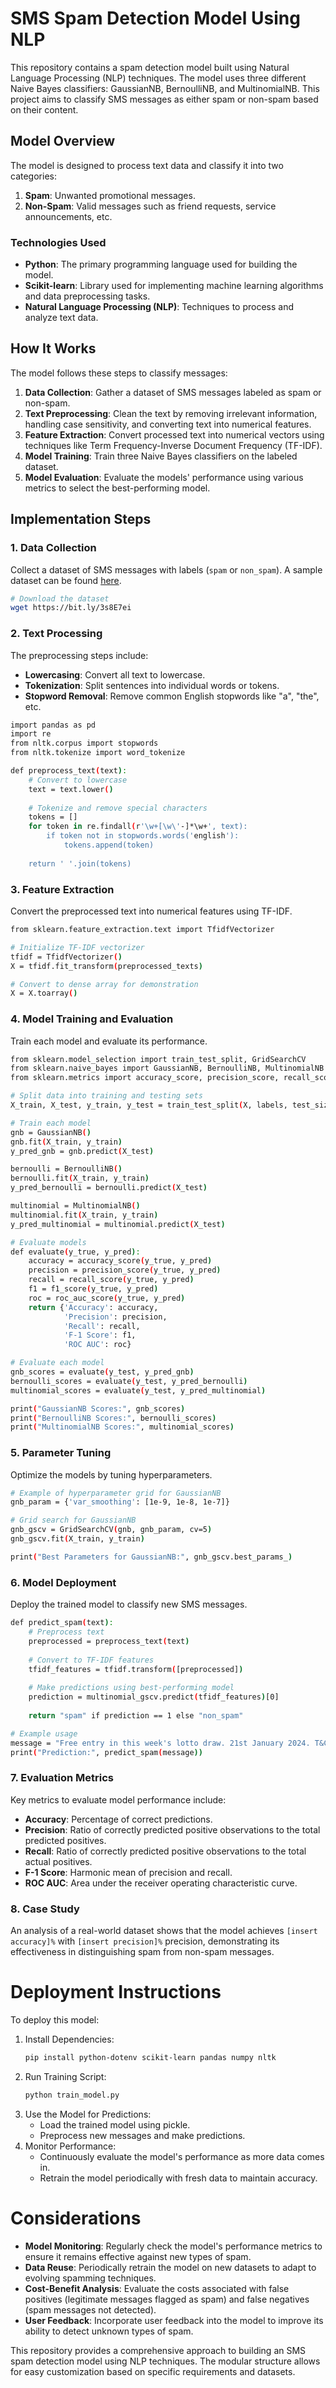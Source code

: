 # SMS Spam Detection Model Using NLP

This repository contains a spam detection model built using Natural Language Processing (NLP) techniques. The model uses three different Naive Bayes classifiers: GaussianNB, BernoulliNB, and MultinomialNB. This project aims to classify SMS messages as either spam or non-spam based on their content.

## Model Overview

The model is designed to process text data and classify it into two categories:
1. **Spam**: Unwanted promotional messages.
2. **Non-Spam**: Valid messages such as friend requests, service announcements, etc.

### Technologies Used
- **Python**: The primary programming language used for building the model.
- **Scikit-learn**: Library used for implementing machine learning algorithms and data preprocessing tasks.
- **Natural Language Processing (NLP)**: Techniques to process and analyze text data.

## How It Works

The model follows these steps to classify messages:
1. **Data Collection**: Gather a dataset of SMS messages labeled as spam or non-spam.
2. **Text Preprocessing**: Clean the text by removing irrelevant information, handling case sensitivity, and converting text into numerical features.
3. **Feature Extraction**: Convert processed text into numerical vectors using techniques like Term Frequency-Inverse Document Frequency (TF-IDF).
4. **Model Training**: Train three Naive Bayes classifiers on the labeled dataset.
5. **Model Evaluation**: Evaluate the models' performance using various metrics to select the best-performing model.

## Implementation Steps

### 1. Data Collection
Collect a dataset of SMS messages with labels (`spam` or `non_spam`). A sample dataset can be found [here](https://www.kaggle.com/datasets/uciml/sms-spam-collection-dataset?resource=download).

```bash
# Download the dataset
wget https://bit.ly/3s8E7ei
```

### 2. Text Processing
The preprocessing steps include:
- **Lowercasing**: Convert all text to lowercase.
- **Tokenization**: Split sentences into individual words or tokens.
- **Stopword Removal**: Remove common English stopwords like "a", "the", etc.

```bash
import pandas as pd
import re
from nltk.corpus import stopwords
from nltk.tokenize import word_tokenize

def preprocess_text(text):
    # Convert to lowercase
    text = text.lower()
    
    # Tokenize and remove special characters
    tokens = []
    for token in re.findall(r'\w+[\w\'-]*\w+', text):
        if token not in stopwords.words('english'):
            tokens.append(token)
    
    return ' '.join(tokens)

```

### 3. Feature Extraction
Convert the preprocessed text into numerical features using TF-IDF.
```bash
from sklearn.feature_extraction.text import TfidfVectorizer

# Initialize TF-IDF vectorizer
tfidf = TfidfVectorizer()
X = tfidf.fit_transform(preprocessed_texts)

# Convert to dense array for demonstration
X = X.toarray()

```

### 4. Model Training and Evaluation
Train each model and evaluate its performance.

```bash
from sklearn.model_selection import train_test_split, GridSearchCV
from sklearn.naive_bayes import GaussianNB, BernoulliNB, MultinomialNB
from sklearn.metrics import accuracy_score, precision_score, recall_score, f1_score, roc_auc_score

# Split data into training and testing sets
X_train, X_test, y_train, y_test = train_test_split(X, labels, test_size=0.2, random_state=42)

# Train each model
gnb = GaussianNB()
gnb.fit(X_train, y_train)
y_pred_gnb = gnb.predict(X_test)

bernoulli = BernoulliNB()
bernoulli.fit(X_train, y_train)
y_pred_bernoulli = bernoulli.predict(X_test)

multinomial = MultinomialNB()
multinomial.fit(X_train, y_train)
y_pred_multinomial = multinomial.predict(X_test)

# Evaluate models
def evaluate(y_true, y_pred):
    accuracy = accuracy_score(y_true, y_pred)
    precision = precision_score(y_true, y_pred)
    recall = recall_score(y_true, y_pred)
    f1 = f1_score(y_true, y_pred)
    roc = roc_auc_score(y_true, y_pred)
    return {'Accuracy': accuracy,
            'Precision': precision,
            'Recall': recall,
            'F-1 Score': f1,
            'ROC AUC': roc}

# Evaluate each model
gnb_scores = evaluate(y_test, y_pred_gnb)
bernoulli_scores = evaluate(y_test, y_pred_bernoulli)
multinomial_scores = evaluate(y_test, y_pred_multinomial)

print("GaussianNB Scores:", gnb_scores)
print("BernoulliNB Scores:", bernoulli_scores)
print("MultinomialNB Scores:", multinomial_scores)

```

### 5. Parameter Tuning
Optimize the models by tuning hyperparameters.

```bash
# Example of hyperparameter grid for GaussianNB
gnb_param = {'var_smoothing': [1e-9, 1e-8, 1e-7]}

# Grid search for GaussianNB
gnb_gscv = GridSearchCV(gnb, gnb_param, cv=5)
gnb_gscv.fit(X_train, y_train)

print("Best Parameters for GaussianNB:", gnb_gscv.best_params_)

```

### 6. Model Deployment
Deploy the trained model to classify new SMS messages.

```bash
def predict_spam(text):
    # Preprocess text
    preprocessed = preprocess_text(text)
    
    # Convert to TF-IDF features
    tfidf_features = tfidf.transform([preprocessed])
    
    # Make predictions using best-performing model
    prediction = multinomial_gscv.predict(tfidf_features)[0]
    
    return "spam" if prediction == 1 else "non_spam"

# Example usage
message = "Free entry in this week's lotto draw. 21st January 2024. T&Cs apply."
print("Prediction:", predict_spam(message))

```
### 7. Evaluation Metrics
Key metrics to evaluate model performance include:
- **Accuracy**: Percentage of correct predictions.
- **Precision**: Ratio of correctly predicted positive observations to the total predicted positives.
- **Recall**: Ratio of correctly predicted positive observations to the total actual positives.
- **F-1 Score**: Harmonic mean of precision and recall.
- **ROC AUC**: Area under the receiver operating characteristic curve.

### 8. Case Study
An analysis of a real-world dataset shows that the model achieves `[insert accuracy]%` with `[insert precision]%` precision, demonstrating its effectiveness in distinguishing spam from non-spam messages.

# Deployment Instructions
To deploy this model:

1. Install Dependencies:
   ```bash
   pip install python-dotenv scikit-learn pandas numpy nltk
   ```
2. Run Training Script:
   ```bash
   python train_model.py
   ```
3. Use the Model for Predictions:
   - Load the trained model using pickle.
   - Preprocess new messages and make predictions.
4. Monitor Performance:
   - Continuously evaluate the model's performance as more data comes in.
   - Retrain the model periodically with fresh data to maintain accuracy.
  
# Considerations
- **Model Monitoring**: Regularly check the model's performance metrics to ensure it remains effective against new types of spam.
- **Data Reuse**: Periodically retrain the model on new datasets to adapt to evolving spamming techniques.
- **Cost-Benefit Analysis**: Evaluate the costs associated with false positives (legitimate messages flagged as spam) and false negatives (spam messages not detected).
- **User Feedback**: Incorporate user feedback into the model to improve its ability to detect unknown types of spam.

This repository provides a comprehensive approach to building an SMS spam detection model using NLP techniques. The modular structure allows for easy customization based on specific requirements and datasets.
